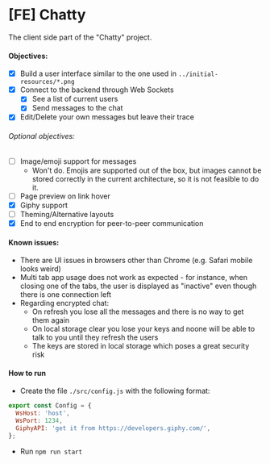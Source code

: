 # [FE] Chatty

The client side part of the "Chatty" project.

#### Objectives:
 - [x] Build a user interface similar to the one used in `../initial-resources/*.png`
 - [x] Connect to the backend through Web Sockets
    - [x] See a list of current users
    - [x] Send messages to the chat
 - [x] Edit/Delete your own messages but leave their trace
 
 ###### Optional objectives:
 - [ ] Image/emoji support for messages
     - Won't do. Emojis are supported out of the box, but images cannot be stored correctly in the current architecture, so it is not feasible to do it. 
 - [ ] Page preview on link hover
 - [x] Giphy support
 - [ ] Theming/Alternative layouts
 - [x] End to end encryption for peer-to-peer communication

#### Known issues:
 - There are UI issues in browsers other than Chrome (e.g. Safari mobile looks weird)
 - Multi tab app usage does not work as expected - for instance, when closing one of the tabs, the user is displayed as "inactive" even though there is one connection left
 - Regarding encrypted chat:
    - On refresh you lose all the messages and there is no way to get them again
    - On local storage clear you lose your keys and noone will be able to talk to you until they refresh the users
    - The keys are stored in local storage which poses a great security risk

#### How to run
- Create the file `./src/config.js` with the following format:
```javascript
export const Config = {
  WsHost: 'host',
  WsPort: 1234,
  GiphyAPI: 'get it from https://developers.giphy.com/',
};
```
- Run `npm run start`
